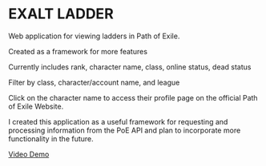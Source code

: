 # EXALT LADDER
Web application for viewing ladders in Path of Exile.

Created as a framework for more features

Currently includes rank, character name, class, online status, dead status

Filter by class, character/account name, and league

Click on the character name to access their profile page on the official Path of Exile Website.

I created this application as a useful framework for requesting and processing information from the PoE API and plan to incorporate more functionality in the future.

[Video Demo](https://www.youtube.com/watch?v=-3vmreg0SBE&feature=youtu.be)
